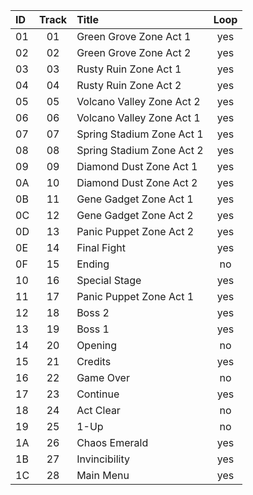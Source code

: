 | ID  | Track | Title                     | Loop |
| :-- | :---: | :------------------------ | :--: |
| 01  |  01   | Green Grove Zone Act 1    | yes  |
| 02  |  02   | Green Grove Zone Act 2    | yes  |
| 03  |  03   | Rusty Ruin Zone Act 1     | yes  |
| 04  |  04   | Rusty Ruin Zone Act 2     | yes  |
| 05  |  05   | Volcano Valley Zone Act 2 | yes  |
| 06  |  06   | Volcano Valley Zone Act 1 | yes  |
| 07  |  07   | Spring Stadium Zone Act 1 | yes  |
| 08  |  08   | Spring Stadium Zone Act 2 | yes  |
| 09  |  09   | Diamond Dust Zone Act 1   | yes  |
| 0A  |  10   | Diamond Dust Zone Act 2   | yes  |
| 0B  |  11   | Gene Gadget Zone Act 1    | yes  |
| 0C  |  12   | Gene Gadget Zone Act 2    | yes  |
| 0D  |  13   | Panic Puppet Zone Act 2   | yes  |
| 0E  |  14   | Final Fight               | yes  |
| 0F  |  15   | Ending                    |  no  |
| 10  |  16   | Special Stage             | yes  |
| 11  |  17   | Panic Puppet Zone Act 1   | yes  |
| 12  |  18   | Boss 2                    | yes  |
| 13  |  19   | Boss 1                    | yes  |
| 14  |  20   | Opening                   |  no  |
| 15  |  21   | Credits                   | yes  |
| 16  |  22   | Game Over                 |  no  |
| 17  |  23   | Continue                  | yes  |
| 18  |  24   | Act Clear                 |  no  |
| 19  |  25   | 1-Up                      |  no  |
| 1A  |  26   | Chaos Emerald             | yes  |
| 1B  |  27   | Invincibility             | yes  |
| 1C  |  28   | Main Menu                 | yes  |
